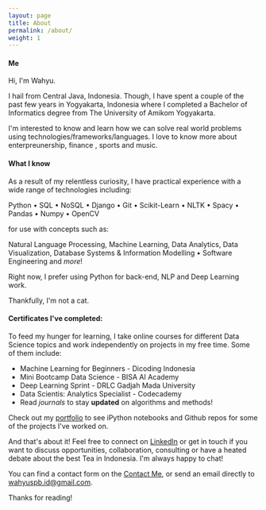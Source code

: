 ```yaml
---
layout: page
title: About
permalink: /about/
weight: 1
---
```

#### **Me**

Hi, I'm Wahyu.

I hail from Central Java, Indonesia. Though, I have spent a couple of the past few years in Yogyakarta, Indonesia where I completed a Bachelor of Informatics degree from The University of Amikom Yogyakarta.

I'm interested to know and learn how we can solve real world problems using technologies/frameworks/languages. I love to know more about enterpreunership, finance , sports and music.

#### **What I know**
As a result of my relentless curiosity, I have practical experience with a wide range of technologies including:

Python • SQL • NoSQL • Django • Git • Scikit-Learn • NLTK • Spacy • Pandas • Numpy • OpenCV

for use with concepts such as:

Natural Language Processing, Machine Learning, Data Analytics, Data Visualization, Database Systems & Information Modelling • Software Engineering and <em>more</em>!

Right now, I prefer using Python for back-end, NLP and Deep Learning work.

Thankfully, I'm not a cat.

#### **Certificates I've completed:**

To feed my hunger for learning, I take online courses for different Data Science topics and work independently on projects in my free time. Some of them include:

* Machine Learning for Beginners - Dicoding Indonesia
* Mini Bootcamp Data Science - BISA AI Academy
* Deep Learning Sprint - DRLC Gadjah Mada University
* Data Scientis: Analytics Specialist - Codecademy
* Read <em>journals</em> to stay **updated** on algorithms and methods!

Check out my [portfolio](/projects) to see iPython notebooks and Github repos for some of the projects I've worked on.

And that's about it! Feel free to connect on [LinkedIn](https://www.linkedin.com/in/wahyuspb) or get in touch if you want to discuss opportunities, collaboration, consulting or have a heated debate about the best Tea in Indonesia. I'm always happy to chat!

You can find a contact form on the [Contact Me](/contact), or send an email directly to <a href="mailto:wahyuspb.id@gmail.com">wahyuspb.id@gmail.com</a>.


Thanks for reading!

